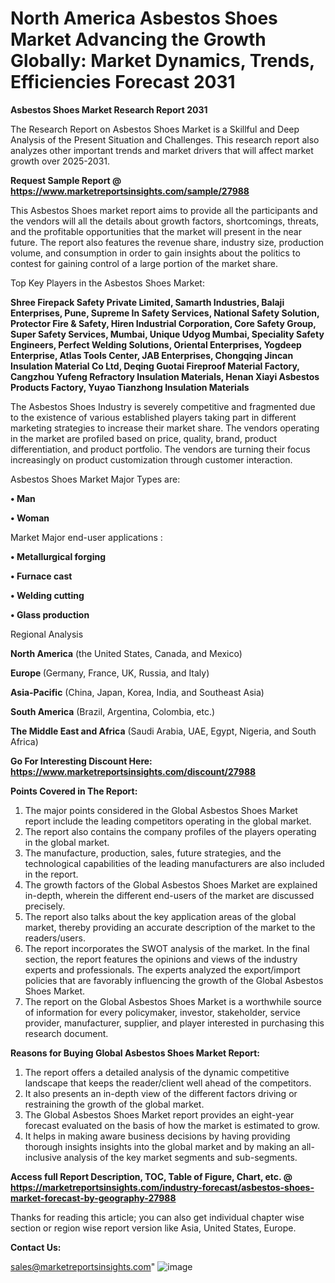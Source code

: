 # North America Asbestos Shoes Market Advancing the Growth Globally: Market Dynamics, Trends, Efficiencies Forecast 2031

<strong>Asbestos Shoes Market Research Report 2031</strong>

The Research Report on Asbestos Shoes Market is a Skillful and Deep Analysis of the Present Situation and Challenges. This research report also analyzes other important trends and market drivers that will affect market growth over 2025-2031.

<strong>Request Sample Report @ <a href=https://www.marketreportsinsights.com/sample/27988>https://www.marketreportsinsights.com/sample/27988</a></strong>

This Asbestos Shoes market report aims to provide all the participants and the vendors will all the details about growth factors, shortcomings, threats, and the profitable opportunities that the market will present in the near future. The report also features the revenue share, industry size, production volume, and consumption in order to gain insights about the politics to contest for gaining control of a large portion of the market share.

Top Key Players in the Asbestos Shoes Market:

<strong>Shree Firepack Safety Private Limited, Samarth Industries, Balaji Enterprises, Pune, Supreme In Safety Services, National Safety Solution, Protector Fire & Safety, Hiren Industrial Corporation, Core Safety Group, Super Safety Services, Mumbai, Unique Udyog Mumbai, Speciality Safety Engineers, Perfect Welding Solutions, Oriental Enterprises, Yogdeep Enterprise, Atlas Tools Center, JAB Enterprises, Chongqing Jincan Insulation Material Co Ltd, Deqing Guotai Fireproof Material Factory, Cangzhou Yufeng Refractory Insulation Materials, Henan Xiayi Asbestos Products Factory, Yuyao Tianzhong Insulation Materials</strong>

The Asbestos Shoes Industry is severely competitive and fragmented due to the existence of various established players taking part in different marketing strategies to increase their market share. The vendors operating in the market are profiled based on price, quality, brand, product differentiation, and product portfolio. The vendors are turning their focus increasingly on product customization through customer interaction.

Asbestos Shoes Market Major Types are:

<strong>• Man

• Woman</strong>

Market Major end-user applications :

<strong>• Metallurgical forging

• Furnace cast

• Welding cutting

• Glass production</strong>

Regional Analysis

</u><strong><b>North America</b></strong> (the United States, Canada, and Mexico)

<strong><b>Europe </b></strong>(Germany, France, UK, Russia, and Italy)

<strong><b>Asia-Pacific</b></strong> (China, Japan, Korea, India, and Southeast Asia)

<strong><b>South America</b></strong> (Brazil, Argentina, Colombia, etc.)

<strong><b>The Middle East and Africa</b></strong> (Saudi Arabia, UAE, Egypt, Nigeria, and South Africa)

<strong>Go For Interesting Discount Here: <a href=https://www.marketreportsinsights.com/discount/27988>https://www.marketreportsinsights.com/discount/27988</a></strong>

<strong>Points Covered in The Report:</strong>
<ol>
  <li>The major points considered in the Global Asbestos Shoes Market report include the leading competitors operating in the global market.</li>
  <li>The report also contains the company profiles of the players operating in the global market.</li>
  <li>The manufacture, production, sales, future strategies, and the technological capabilities of the leading manufacturers are also included in the report.</li>
  <li>The growth factors of the Global Asbestos Shoes Market are explained in-depth, wherein the different end-users of the market are discussed precisely.</li>
  <li>The report also talks about the key application areas of the global market, thereby providing an accurate description of the market to the readers/users.</li>
  <li>The report incorporates the SWOT analysis of the market. In the final section, the report features the opinions and views of the industry experts and professionals. The experts analyzed the export/import policies that are favorably influencing the growth of the Global Asbestos Shoes Market.</li>
  <li>The report on the Global Asbestos Shoes Market is a worthwhile source of information for every policymaker, investor, stakeholder, service provider, manufacturer, supplier, and player interested in purchasing this research document.</li>
</ol>
<strong>Reasons for Buying Global Asbestos Shoes Market Report:</strong>

<ol>
  <li>The report offers a detailed analysis of the dynamic competitive landscape that keeps the reader/client well ahead of the competitors.</li>
  <li>It also presents an in-depth view of the different factors driving or restraining the growth of the global market.</li>
  <li>The Global Asbestos Shoes Market report provides an eight-year forecast evaluated on the basis of how the market is estimated to grow.</li>
  <li>It helps in making aware business decisions by having providing thorough insights insights into the global market and by making an all-inclusive analysis of the key market segments and sub-segments.</li>
</ol>
<strong>Access full Report Description, TOC, Table of Figure, Chart, etc. @ <a href=https://marketreportsinsights.com/industry-forecast/asbestos-shoes-market-forecast-by-geography-27988>https://marketreportsinsights.com/industry-forecast/asbestos-shoes-market-forecast-by-geography-27988</a></strong>


Thanks for reading this article; you can also get individual chapter wise section or region wise report version like Asia, United States, Europe.

<strong>Contact Us:</strong>

sales@marketreportsinsights.com"
![image](https://github.com/user-attachments/assets/877c4356-706a-4648-85dc-c3a1c9048e08)
